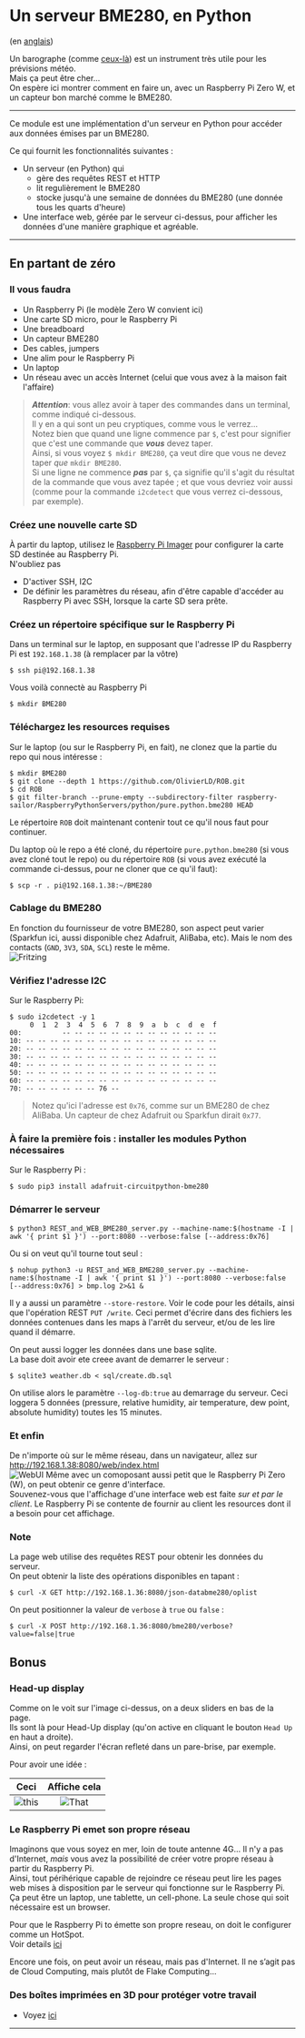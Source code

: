 # Un serveur BME280, en Python
(en [anglais](./README.md))  

Un barographe (comme [ceux-l&agrave;](https://www.naudet.com/barometre-enregistreur-c102x2375473)) est un instrument tr&egrave;s utile pour les pr&eacute;visions m&eacute;t&eacute;o.  
Mais &ccedil;a peut &ecirc;tre cher...  
On esp&egrave;re ici montrer comment en faire un, avec un Raspberry Pi Zero W, et un capteur bon march&eacute; comme le BME280.

---

Ce module est une impl&eacute;mentation d'un serveur en Python pour acc&eacute;der aux donn&eacute;es &eacute;mises par un BME280.

Ce qui fournit les fonctionnalit&eacute;s suivantes :
- Un serveur (en Python) qui 
  - g&egrave;re des requ&ecirc;tes REST et HTTP
  - lit reguli&egrave;rement le BME280
  - stocke jusqu'&agrave; une semaine de donn&eacute;es du BME280 (une donn&eacute;e tous les quarts d'heure)
- Une interface web, g&eacute;r&eacute;e par le serveur ci-dessus, pour afficher les donn&eacute;es d'une mani&egrave;re graphique et agr&eacute;able.

---

## En partant de z&eacute;ro
### Il vous faudra
- Un Raspberry Pi (le mod&egrave;le Zero W convient ici)
- Une carte SD micro, pour le Raspberry Pi
- Une breadboard
- Un capteur BME280
- Des cables, jumpers
- Une alim pour le Raspberry Pi
- Un laptop
- Un r&eacute;seau avec un acc&egrave;s Internet (celui que vous avez &agrave; la maison fait l'affaire)

> _**Attention**_: vous allez avoir &agrave; taper des commandes dans un terminal, comme indiqu&eacute; ci-dessous.  
> Il y en a qui sont un peu cryptiques, comme vous le verrez...  
> Notez bien que quand une ligne commence par `$`, c'est pour signifier que c'est une commande que _**vous**_ devez taper.  
> Ainsi, si vous voyez `$ mkdir BME280`, &ccedil;a veut dire que vous ne devez taper _que_ `mkdir BME280`.  
> Si une ligne ne commence _**pas**_ par `$`, &ccedil;a signifie qu'il s'agit du r&eacute;sultat de la commande que vous avez tap&eacute;e ; 
> et que vous devriez voir aussi (comme pour la commande `i2cdetect` que vous verrez ci-dessous, par exemple).

### Cr&eacute;ez une nouvelle carte SD
&Agrave; partir du laptop, utilisez le [Raspberry Pi Imager](https://www.raspberrypi.com/news/raspberry-pi-imager-imaging-utility/) pour configurer la carte SD destin&eacute;e au Raspberry Pi.  
N'oubliez pas
- D'activer SSH, I2C
- De d&eacute;finir les param&egrave;tres du r&eacute;seau, afin d'&ecirc;tre capable d'acc&eacute;der au Raspberry Pi avec SSH, lorsque la carte SD sera pr&ecirc;te.

### Cr&eacute;ez un r&eacute;pertoire sp&eacute;cifique sur le Raspberry Pi
Dans un terminal sur le laptop, en supposant que l'adresse IP du Raspberry Pi est `192.168.1.38` (&agrave; remplacer par la v&ocirc;tre)
```
$ ssh pi@192.168.1.38
```
Vous voil&agrave; connect&egrave; au Raspberry Pi
```
$ mkdir BME280
```
### T&eacute;l&eacute;chargez les resources requises
Sur le laptop (ou sur le Raspberry Pi, en fait), ne clonez que la partie du repo qui nous int&eacute;resse :
```
$ mkdir BME280
$ git clone --depth 1 https://github.com/OlivierLD/ROB.git
$ cd ROB
$ git filter-branch --prune-empty --subdirectory-filter raspberry-sailor/RaspberryPythonServers/python/pure.python.bme280 HEAD
```
Le r&eacute;pertoire `ROB` doit maintenant contenir tout ce qu'il nous faut pour continuer.

Du laptop o&ugrave; le repo a &eacute;t&eacute; clon&eacute;, du r&eacute;pertoire `pure.python.bme280` (si vous avez clon&eacute; tout le repo) ou
du r&eacute;pertoire `ROB` (si vous avez ex&eacute;cut&eacute; la commande ci-dessus, pour ne cloner que ce qu'il faut):
```
$ scp -r . pi@192.168.1.38:~/BME280
```
### Cablage du BME280
En fonction du fournisseur de votre BME280, son aspect peut varier (Sparkfun ici, aussi disponible chez Adafruit, AliBaba, etc).
Mais le nom des contacts (`GND`, `3V3`, `SDA`, `SCL`) reste le m&ecirc;me.  
![Fritzing](doc/RPiZeroBME280_bb.png)

### V&eacute;rifiez l'adresse I2C
Sur le Raspberry Pi:
```
$ sudo i2cdetect -y 1
     0  1  2  3  4  5  6  7  8  9  a  b  c  d  e  f
00:          -- -- -- -- -- -- -- -- -- -- -- -- -- 
10: -- -- -- -- -- -- -- -- -- -- -- -- -- -- -- -- 
20: -- -- -- -- -- -- -- -- -- -- -- -- -- -- -- -- 
30: -- -- -- -- -- -- -- -- -- -- -- -- -- -- -- -- 
40: -- -- -- -- -- -- -- -- -- -- -- -- -- -- -- -- 
50: -- -- -- -- -- -- -- -- -- -- -- -- -- -- -- -- 
60: -- -- -- -- -- -- -- -- -- -- -- -- -- -- -- -- 
70: -- -- -- -- -- -- 76 --                         
```
> Notez qu'ici l'adresse est `0x76`, comme sur un BME280 de chez AliBaba. Un capteur de chez Adafruit ou Sparkfun dirait `0x77`.

### &Agrave; faire la premi&egrave;re fois : installer les modules Python n&eacute;cessaires
Sur le Raspberry Pi :
```
$ sudo pip3 install adafruit-circuitpython-bme280
```

### D&eacute;marrer le serveur
```
$ python3 REST_and_WEB_BME280_server.py --machine-name:$(hostname -I | awk '{ print $1 }') --port:8080 --verbose:false [--address:0x76]
```
Ou si on veut qu'il tourne tout seul&nbsp;:
```
$ nohup python3 -u REST_and_WEB_BME280_server.py --machine-name:$(hostname -I | awk '{ print $1 }') --port:8080 --verbose:false [--address:0x76] > bmp.log 2>&1 &
```
Il y a aussi un param&egrave;tre `--store-restore`. Voir le code pour les d&eacute;tails, ainsi que l'op&eacute;ration REST `PUT /write`.
Ceci permet d'&eacute;crire dans des fichiers les donn&eacute;es contenues dans les maps &agrave; l'arr&ecirc;t du serveur, et/ou de les lire quand il d&eacute;marre. 

On peut aussi logger les donn&eacute;es dans une base sqlite.  
La base doit avoir ete creee avant de demarrer le serveur :
```
$ sqlite3 weather.db < sql/create.db.sql
```
On utilise alors le param&egrave;tre `--log-db:true` au demarrage du serveur. 
Ceci loggera 5 donn&eacute;es (pressure, relative humidity, air temperature, dew point, absolute humidity) toutes les 15 minutes.

### Et enfin
De n'importe o&ugrave; sur le m&ecirc;me r&eacute;seau, dans un navigateur, allez sur <http://192.168.1.38:8080/web/index.html>  
![WebUI](doc/web.ui.png)
M&ecirc;me avec un comoposant aussi petit que le Raspberry Pi Zero (W), on peut obtenir ce genre d'interface.  
Souvenez-vous que l'affichage d'une interface web est faite _sur et par le client_. Le Raspberry Pi se contente de fournir
au client les resources dont il a besoin pour cet affichage.

### Note
La page web utilise des requ&ecirc;tes REST pour obtenir les donn&eacute;es du serveur.    
On peut obtenir la liste des op&eacute;rations disponibles en tapant :
```
$ curl -X GET http://192.168.1.36:8080/json-databme280/oplist
```
On peut positionner la valeur de `verbose` &agrave; `true` ou `false` :
```
$ curl -X POST http://192.168.1.36:8080/bme280/verbose?value=false|true 
```

## Bonus
### Head-up display
Comme on le voit sur l'image ci-dessus, on a deux sliders en bas de la page.    
Ils sont l&agrave; pour Head-Up display (qu'on active en cliquant le bouton `Head Up` en haut a droite).  
Ainsi, on peut regarder l'&eacute;cran reflet&eacute; dans un pare-brise, par exemple.  

Pour avoir une id&eacute;e :

|              Ceci               |          Affiche cela          |
|:-------------------------------:|:------------------------------:|
| ![this](./doc/baro.head.up.png) | ![That](./doc/head.up.02.jpeg) |

### Le Raspberry Pi emet son propre r&eacute;seau
Imaginons que vous soyez en mer, loin de toute antenne 4G... Il n'y a pas d'Internet, _mais_ vous avez
la possibilit&eacute; de cr&eacute;er votre propre r&eacute;seau &agrave; partir du Raspberry Pi.  
Ainsi, tout p&eacute;rih&eacute;rique capable de rejoindre ce r&eacute;seau peut lire les pages web mises &agrave; disposition par le serveur
qui fonctionne sur le Raspberry Pi. &Ccedil;a peut &ecirc;tre un laptop, une tablette, un cell-phone. La seule
chose qui soit n&eacute;cessaire est un browser.

Pour que le Raspberry Pi to &eacute;mette son propre reseau, on doit le configurer comme un HotSpot.    
Voir details [ici](https://github.com/OlivierLD/ROB/blob/master/raspberry-sailor/MUX-implementations/NMEA-multiplexer-basic/HOTSPOT.md)

Encore une fois, on peut avoir un r&eacute;seau, mais pas d'Internet. Il ne s’agit pas de Cloud Computing, mais plut&ocirc;t de Flake Computing…

### Des bo&icirc;tes imprim&eacute;es en 3D pour prot&eacute;ger votre travail
- Voyez [ici](https://github.com/OlivierLD/3DPrinting/blob/master/OpenSCAD/RPiDevBoards/NavStations/README.md)

---
